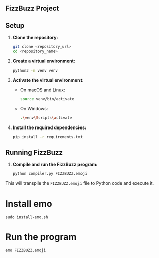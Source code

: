 ## FizzBuzz Project

## Setup

1. **Clone the repository:**
    ```sh
    git clone <repository_url>
    cd <repository_name>
    ```

2. **Create a virtual environment:**
    ```sh
    python3 -m venv venv
    ```

3. **Activate the virtual environment:**
    - On macOS and Linux:
        ```sh
        source venv/bin/activate
        ```
    - On Windows:
        ```sh
        .\venv\Scripts\activate
        ```

4. **Install the required dependencies:**
    ```sh
    pip install -r requirements.txt
    ```

## Running FizzBuzz

1. **Compile and run the FizzBuzz program:**
    ```sh
    python compiler.py FIZZBUZZ.emoji
    ```

This will transpile the `FIZZBUZZ.emoji` file to Python code and execute it.

# Install emo

```shell
sudo install-emo.sh
```

# Run the program

```shell
emo FIZZBUZZ.emoji
```

